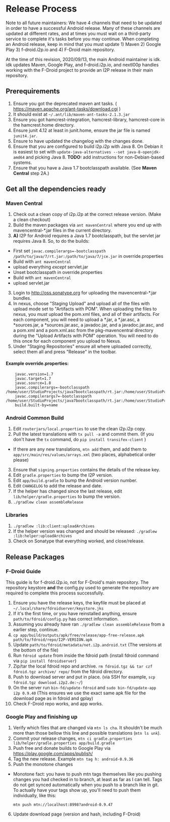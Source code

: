 # Release Process

Note to all future maintainers: We have 4 channels that need to be updated in order to have a successful
Android release. Many of these channels are updated at different rates, and at times you must wait on a
third-party service to complete it's tasks before you may continue. When completing an Android release,
keep in mind that you must update 1) Maven 2) Google Play 3) f-droid.i2p.io and 4) F-Droid main
repository.

At the time of this revision, 2020/09/13, the main Android maintainer is idk. idk updates Maven, Google
Play, and f-droid.i2p.io, and nextl00p handles working with the F-Droid project to provide an I2P release
in their main repository.

## Prerequirements

 1. Ensure you got the deprecated maven ant tasks. ( https://maven.apache.org/ant-tasks/download.cgi )
 2. It should exist at `~/.ant/lib/maven-ant-tasks-2.1.3.jar`
 3. Ensure you got hamcrest-integration, hamcrest-library, hamcrest-core in the hamcrest.home directory.
 4. Ensure junit 4.12 at least in junit.home, ensure the jar file is named `junit4.jar`.
 5. Ensure to have updated the changelog with the changes done.
 6. Ensure that you are configured to build i2p.i2p with Java 8. On Debian it is easiest to set with
   `update-java-alternatives --set java-8-openjdk-amd64` and picking Java 8. **TODO:** add instructions for non-Debian-based
   systems.
 7. Ensure that you have a Java 1.7 bootclasspath available. (See **Maven Central** step 2A.)


## Get all the dependencies ready

### Maven Central

 1. Check out a clean copy of i2p.i2p at the correct release version. (Make a clean checkout)
 2. Build the maven packages via `ant mavenCentral` where you end up with mavencentral-*.jar files in the 
  current directory.
 2. **A)** I2P for Android requires a Java 1.7 bootclasspath, but the servlet jar requires Java 8. So, to do the builds:
  - First set `javac.compilerargs=-bootclasspath /path/to/java/7/rt.jar:/path/to/java/7/jce.jar` in override.properties
  - Build with `ant mavenCentral`
  - upload everything *except* servlet.jar
  - Unset bootclasspath in override.properties
  - Build with `ant mavenCentral`
  - upload servlet.jar
 3. Login to http://oss.sonatype.org for uploading the mavencentral-*.jar bundles.
 4. In nexus, choose "Staging Upload" and upload all of the files with upload mode set to "Artifacts with POM". 
  When uploading the files to nexus, you *must* upload the pom.xml files, and all of their artifacts. For each 
  component, you will need to upload a *.jar, a *.jar.asc, a *sources.jar, a *sources.jar.asc, a javadoc.jar, 
  and a javadoc.jar.asc, and a pom.xml and a pom.xml.asc from the pkg-mavencentral directory during the "Upload
  Artifacts with POM" operation. You will need to do this once for each component you upload to Nexus.
 5. Under "Staging Repositories" ensure all where uploaded correctly, select them all and press "Release"
  in the toolbar.

#### Example override.properties:

        javac.version=1.7
        javac.target=1.7
        javac.source=1.8
        javac.compilerargs=-bootclasspath /home/user/StudioProjects/java7bootclasspath/rt.jar:/home/user/StudioProjects/java7bootclasspath/jce.jar
        javac.compilerargs7=-bootclasspath /home/user/StudioProjects/java7bootclasspath/rt.jar:/home/user/StudioProjects/java7bootclasspath/jce.jar
        build.built-by=name

### Android Common Build

 1. Edit `routerjars/local.properties` to use the clean i2p.i2p copy.
 2. Pull the latest translations with `tx pull -a` and commit them. (If you don't have the `tx` command,
  do `pip install transifex-client` )
  - If there are any new translations, `mtn add` them, and add them to `app/src/main/res/values/arrays.xml`
  (two places, alphabetical order please)
 3. Ensure that `signing.properties` contains the details of the release key.
 4. Edit `gradle.properties` to bump the I2P version.
 5. Edit `app/build.gradle` to bump the Android version number.
 6. Edit `CHANGELOG` to add the release and date.
 7. If the helper has changed since the last release, edit
    `lib/helper/gradle.properties` to bump the version.
 8. `./gradlew clean assembleRelease`

### Libraries

 1. `./gradlew :lib:client:uploadArchives`
 2. If the helper version was changed and should be released: `./gradlew :lib:helper:uploadArchives`
 3. Check on Sonatype that everything worked, and close/release.

## Release Packages

### F-Droid Guide

This guide is for f-droid.i2p.io, not for F-Droid's main repository. The repository keystore **and** the
config.py used to generate the repository are required to complete this process successfully.

 1. Ensure you have the release keys, the keyfile must be placed at `~/.local/share/fdroidserver/keystore.jks`
 2. If it's the first time, or you have reinstalled anything, ensure `path/to/fdroid/config.py` has correct
  information.
 3. Assuming you already have ran `./gradlew clean assembleRelease` from a earlier step, continue.
 4. `cp app/build/outputs/apk/free/release/app-free-release.apk path/to/fdroid/repo/I2P-VERSION.apk`
 5. Update `path/to/fdroid/metadata/net.i2p.android.txt` (The versions at the bottom of the file)
 6. Run `fdroid update` from inside the fdroid path (install fdroid command via `pip install fdroidserver`)
 7. Zip/tar the local fdroid repo and archive. `rm fdroid.tgz && tar czf fdroid.tgz archive/ repo/` from the
  fdroid directory.
 8. Push to download server and put in place. (via SSH for example, `scp fdroid.tgz download.i2p2.de:~/`)
 9. On the server run `bin-fd/update-fdroid` and `sudo bin-fd/update-app i2p 0.9.40` (This ensures we use the
  exact same apk file for the download page as in fdroid and gplay)
 10. Check F-Droid repo works, and app works.

### Google Play and finishing up

 1. Verify which files that are changed via `mtn ls cha`. It shouldn't be much more than those bellow this
  line and possible translations (`mtn ls unk`).
 2. Commit your release changes, `mtn ci gradle.properties lib/helper/gradle.properties app/build.gradle`
 3. Push free and donate builds to Google Play via https://play.google.com/apps/publish/
 4. Tag the new release. Example `mtn tag h: android-0.9.36`
 5. Push the monotone changes
  - Monotone fact: you have to push mtn tags themselves like you pushing changes you had checked in to
  branch, at least as far as I can tell. Tags do not get synced automatically when you push to a branch
  like in git. To actually have your tags show up, you'll need to push them individually, like this:
  
        mtn push mtn://localhost:8998?android-0.9.47

 6. Update download page (version and hash, including F-Droid)

